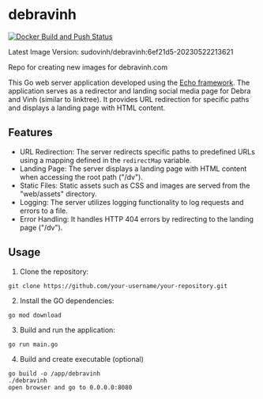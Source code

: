 # debravinh
[![Docker Build and Push Status](https://github.com/sudovinh/debravinh/actions/workflows/docker-build-push.yaml/badge.svg?branch=main)](https://github.com/sudovinh/debravinh/actions/workflows/docker-build-push.yaml)

Latest Image Version: sudovinh/debravinh:6ef21d5-20230522213621

Repo for creating new images for debravinh.com 

This Go web server application developed using the [Echo framework](https://echo.labstack.com/). The application serves as a redirector and landing social media page for Debra and Vinh (similar to linktree). It provides URL redirection for specific paths and displays a landing page with HTML content.

## Features

- URL Redirection: The server redirects specific paths to predefined URLs using a mapping defined in the `redirectMap` variable.
- Landing Page: The server displays a landing page with HTML content when accessing the root path ("/dv").
- Static Files: Static assets such as CSS and images are served from the "web/assets" directory.
- Logging: The server utilizes logging functionality to log requests and errors to a file.
- Error Handling: It handles HTTP 404 errors by redirecting to the landing page ("/dv").

## Usage

1. Clone the repository:
```shell
git clone https://github.com/your-username/your-repository.git
```

2. Install the GO dependencies:
```shell
go mod download
```

3. Build and run the application:
```shell
go run main.go
```

4. Build and create executable (optional)
```shell
go build -o /app/debravinh
./debravinh
open browser and go to 0.0.0.0:8080
```
